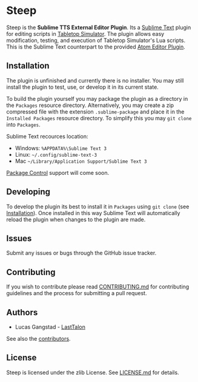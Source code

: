 # Steep
Steep is the **Sublime TTS External Editor Plugin**. Its a [Sublime Text](https://www.sublimetext.com/) plugin for editing scripts in [Tabletop Simulator](http://berserk-games.com/tabletop-simulator/). The plugin allows easy modification, testing, and execution of Tabletop Simulator's Lua scripts. This is the Sublime Text counterpart to the provided [Atom Editor Plugin](http://berserk-games.com/knowledgebase/atom-editor-plugin/).

## Installation
The plugin is unfinished and currently there is no installer. You may still install the plugin to test, use, or develop it in its current state.

To build the plugin yourself you may package the plugin as a directory in the `Packages` resource directory. Alternatively, you may create a zip compressed file with the extension `.sublime-package` and place it in the `Installed Packages` resource directory. To simplify this you may `git clone` into `Packages`.

Sublime Text recources location:
- Windows: `%APPDATA%\Sublime Text 3`
- Linux: `~/.config/sublime-text-3`
- Mac `~/Library/Application Support/Sublime Text 3`

[Package Control](https://packagecontrol.io/) support will come soon.

## Developing
To develop the plugin its best to install it in `Packages` using `git clone` (see [Installation](#installation)). Once installed in this way Sublime Text will automatically reload the plugin when changes to the plugin are made.

## Issues
Submit any issues or bugs through the GitHub issue tracker.

## Contributing
If you wish to contribute please read [CONTRIBUTING.md](CONTRIBUTING.md) for contributing guidelines and the process for submitting a pull request.

## Authors
- Lucas Gangstad - [LastTalon](https://github.com/LastTalon)

See also the [contributors](contributors).

## License
Steep is licensed under the zlib License. See [LICENSE.md](LICENSE.md) for details.
